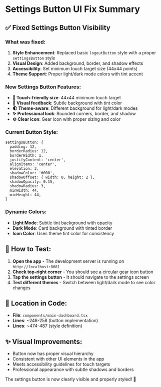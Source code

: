 # Settings Button UI Fix Summary

## ✅ Fixed Settings Button Visibility

### What was fixed:
1. **Style Enhancement**: Replaced basic `logoutButton` style with a proper `settingsButton` style
2. **Visual Design**: Added background, border, and shadow effects
3. **Accessibility**: Set minimum touch target size (44x44 points)
4. **Theme Support**: Proper light/dark mode colors with tint accent

### New Settings Button Features:
- **📱 Touch-friendly size**: 44x44 minimum touch target
- **🎨 Visual feedback**: Subtle background with tint color
- **🌓 Theme-aware**: Different background for light/dark modes
- **✨ Professional look**: Rounded corners, border, and shadow
- **⚙️ Clear icon**: Gear icon with proper sizing and color

### Current Button Style:
```tsx
settingsButton: {
  padding: 12,
  borderRadius: 12,
  borderWidth: 1,
  justifyContent: 'center',
  alignItems: 'center',
  elevation: 3,
  shadowColor: '#000',
  shadowOffset: { width: 0, height: 2 },
  shadowOpacity: 0.15,
  shadowRadius: 3,
  minWidth: 44,
  minHeight: 44,
}
```

### Dynamic Colors:
- **Light Mode**: Subtle tint background with opacity
- **Dark Mode**: Card background with tinted border
- **Icon Color**: Uses theme tint color for consistency

## 🚀 How to Test:

1. **Open the app** - The development server is running on `http://localhost:8081`
2. **Check top-right corner** - You should see a circular gear icon button
3. **Tap the settings button** - It should navigate to the settings screen
4. **Test different themes** - Switch between light/dark mode to see color changes

## 📍 Location in Code:
- **File**: `components/main-dashboard.tsx`
- **Lines**: ~248-258 (button implementation)
- **Lines**: ~474-487 (style definition)

## ✨ Visual Improvements:
- Button now has proper visual hierarchy
- Consistent with other UI elements in the app
- Meets accessibility guidelines for touch targets
- Professional appearance with subtle shadows and borders

The settings button is now clearly visible and properly styled! 🎉